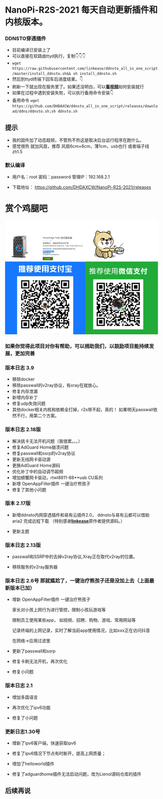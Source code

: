 # NanoPi-R2S-2021 每天自动更新插件和内核版本。

### DDNSTO穿透插件

- 目前编译已安装上了
- 可以直接在软路由ttyd执行，复制👇👇👇
- ```wget https://raw.githubusercontent.com/linkease/ddnsto_all_in_one_script/master/install_ddnsto.sh&& sh install_ddnsto.sh``` 
- 然后到ttyd终端下回车后进度结束。👇
- 刷新一下就出现在服务里了。如果还没明白，可以[**看视频**](https://www.bilibili.com/video/BV1mo4y197jK)如何安装就行
- 如果在过程中遇到安装失败，可以执行备用命令安装👇
- 备用命令 ```wget https://github.com/DHDAXCW/ddnsto_all_in_one_script/releases/download/ddns/ddnsto.sh;sh ddnsto.sh```

## 提示
 - 我的固件加了动态超频，不管热不热这是取决后台运行程序在跑什么。
 - 感觉很热  就加风扇，推荐 风扇6cm×6cm，薄1cm，usb也行 或者端子线zh1.5
  
### 默认编译

- 用户名：root 密码：password 管理IP：192.168.2.1

- 下载地址： https://github.com/DHDAXCW/NanoPi-R2S-2021/releases
# 赏个鸡腿吧
 ![Alt text](data/2.jpg?raw=true "Title")
### 如果你觉得此项目对你有帮助，可以捐助我们，以鼓励项目能持续发展，更加完善

### 版本日志 3.9
- 移除docker 
- 移除passwall的v2ray协议，有xray在就放心。
- 修复内存泄漏
- 新增内存补丁
- 修复udp失效问题
- 其他docker相关内核和依赖全打掉，r2s带不起，真的！
如果明天passwall依然不行，用第二个方案。
### 版本日志 2.18版
- 解决挑卡无法开机问题（我很累。。。）
- 修复AdGuard Home崩溃问题
- 修复passwall和ssrp的v2ray协议
- 更新无线网卡驱动源
- 更换AdGuard Home源码
- 优化补丁中的自动调节超频
- 增加螃蟹网卡驱动，rtwl8811-88**usb CU系列
- 新增 OpenAppFilter插件 一键治疗熊孩子
- 修复了其他小问题
### 版本 2.17版

- 新增ddnsto内网穿透插件和易有云插件2.0， ddnsto与易有云都可以借助 aria2 完成远程下载 （特别感谢[**linkease**](https://github.com/linkease/ddnsto-openwrt)原作者提供源码。）

- 更新主题

### 版本日志 2.13版

- passwall和SSRP中的去掉v2ray协议,Xray正在取代v2ray的位置。

- 移除服务的v2ray服务器

### 版本日志 2.6号 那就尴尬了，一键治疗熊孩子还是没加上去（上面最新版本已加）

- 增新 OpenAppFilter插件 一键治疗熊孩子	

  家长对小孩上网行为进行管控，限制小孩玩游戏等	

  限制员工使用某些app， 如视频、招聘、购物、游戏、常用网站等	

  记录终端的上网记录，实时了解当前app使用情况，比如xxx正在访问抖音	

  在网络→应用过滤里

- 更新了passwall和ssrp

- 修复卡刷无法开机，再次优化	

- 修复小问题

### 版本日志 2.1	

- 增加多国语言	

- 再次优化了ipv6功能	

- 修复了小问题	

### 更新日志1.30号	

- 增新了ipv6客户端，快速获取ipv6	

- 修复了ipv6情况下节点有时断开，提高上网质量；	

- 增加了helloworld插件	

- 修复了adguardhome插件无法启动问题，改为Lienol源码仓库的插件	

## 后续再说

